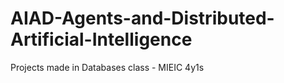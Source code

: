 # AIAD-Agents-and-Distributed-Artificial-Intelligence
Projects made in Databases class - MIEIC 4y1s 
